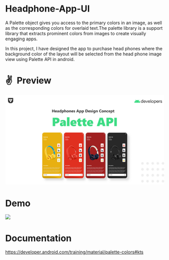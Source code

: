 # Headphone-App-UI
A Palette object gives you access to the primary colors in an image, as well as the corresponding colors for overlaid text.The palette library is a support library that extracts prominent colors from images to create visually engaging apps.

In this project, I have designed the app to purchase head phones where the background color of the layout will be selected from the head phone image view using Palette API in android.

# ✌ Preview
![](assets/Headphone%20App%20Image.png)

# Demo
![](assets/HeadPhone%20App%20Demo.gif)

# Documentation
https://developer.android.com/training/material/palette-colors#kts
